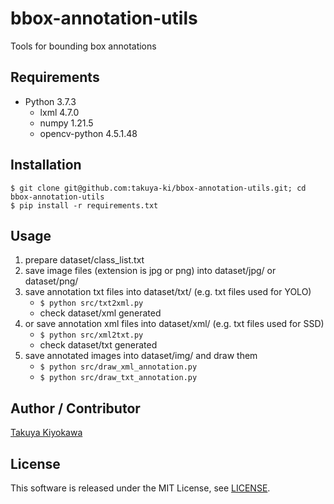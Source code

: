 # bbox-annotation-utils

Tools for bounding box annotations

## Requirements

- Python 3.7.3
  - lxml 4.7.0
  - numpy 1.21.5
  - opencv-python 4.5.1.48

## Installation

    $ git clone git@github.com:takuya-ki/bbox-annotation-utils.git; cd bbox-annotation-utils  
    $ pip install -r requirements.txt

## Usage

1. prepare dataset/class_list.txt 
2. save image files (extension is jpg or png) into dataset/jpg/ or dataset/png/
3. save annotation txt files into dataset/txt/ (e.g. txt files used for YOLO)  
    - `$ python src/txt2xml.py`  
    - check dataset/xml generated
4. or save annotation xml files into dataset/xml/ (e.g. txt files used for SSD)  
    - `$ python src/xml2txt.py`
    - check dataset/txt generated
5. save annotated images into dataset/img/ and draw them 
    - `$ python src/draw_xml_annotation.py`
    - `$ python src/draw_txt_annotation.py`

## Author / Contributor

[Takuya Kiyokawa](https://takuya-ki.github.io/)

## License

This software is released under the MIT License, see [LICENSE](./LICENSE).
